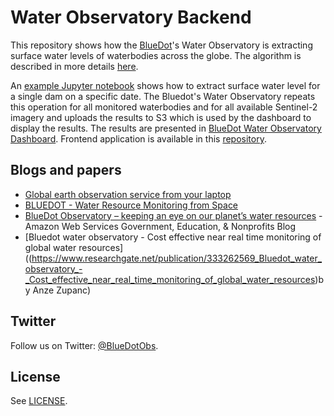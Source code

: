 # Water Observatory Backend

This repository shows how the [BlueDot](https://www.blue-dot-observatory.com)'s Water Observatory is extracting surface water levels of waterbodies across the globe. The algorithm is described in more details [here](https://www.blue-dot-observatory.com/aboutwaterobservatory).

An [example Jupyter notebook](https://github.com/sentinel-hub/water-observatory-backend/blob/master/example/example-optical-water-level-extraction.ipynb) shows how to extract surface water level for a single dam on a specific date. The Bluedot's Water Observatory repeats this operation for all monitored waterbodies and for all available Sentinel-2 imagery and uploads the results to S3 which is used by the dashboard to display the results. 
The results are presented in [BlueDot Water Observatory Dashboard](https://water.blue-dot-observatory.com/38419). Frontend application is available 
in this [repository](https://github.com/sentinel-hub/water-observatory-frontend). 

## Blogs and papers

* [Global earth observation service from your laptop](https://medium.com/sentinel-hub/global-earth-observation-service-from-your-laptop-23157680cf5e)
* [BLUEDOT - Water Resource Monitoring from Space](https://medium.com/sentinel-hub/bluedot-eo-solution-for-water-resources-monitoring-d7663c21af16)
* [BlueDot Observatory – keeping an eye on our planet’s water resources](https://aws.amazon.com/blogs/publicsector/bluedot-observatory-keeping-an-eye-on-our-planets-water-resources/) - Amazon Web Services Government, Education, & Nonprofits Blog
* [Bluedot water observatory - Cost effective near real time monitoring of global water resources]((https://www.researchgate.net/publication/333262569_Bluedot_water_observatory_-_Cost_effective_near_real_time_monitoring_of_global_water_resources)by Anze Zupanc)

## Twitter

Follow us on Twitter: [@BlueDotObs](https://twitter.com/BlueDotObs). 

## License

See [LICENSE](LICENSE).
